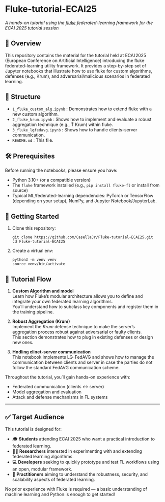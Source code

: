 # Fluke-tutorial-ECAI25
*A hands-on tutorial using the [fluke](https://github.com/makgyver/fluke) federated-learning framework for the ECAI 2025 tutorial session*

## 🎯 Overview  
This repository contains the material for the tutorial held at ECAI 2025 (European Conference on Artificial Intelligence) introducing the fluke federated-learning utility framework. It provides a step-by-step set of Jupyter notebooks that illustrate how to use fluke for custom algorithms, defenses (e.g., Krum), and adversarial/malicious scenarios in federated learning.

## 📂 Structure  
- `1_fluke_custom_alg.ipynb` : Demonstrates how to extend fluke with a new custom algorithm.  
- `2_fluke_krum.ipynb` : Shows how to implement and evaluate a robust aggregation technique (e.g., Ť Krum) within fluke.  
- `3_fluke_lgfedavg.ipynb` : Shows how to handle clients-server communication.  
- `README.md` : This file.  

## 🛠 Prerequisites  
Before running the notebooks, please ensure you have:  
- Python 3.10+ (or a compatible version)  
- The `fluke` framework installed (e.g., `pip install fluke-fl` or install from source)  
- Typical ML/federated-learning dependencies: PyTorch or TensorFlow (depending on your setup), NumPy, and Jupyter Notebook/JupyterLab.

## 🚀 Getting Started  
1. Clone this repository:  
    ```
    git clone https://github.com/CasellaJr/Fluke-tutorial-ECAI25.git
    cd Fluke-tutorial-ECAI25
    ```
2. Create a virtual env:
    ```
    python3 -m venv venv
    source venv/bin/activate   
    ```

## 📘 Tutorial Flow

1. **Custom Algorithm and model**  
   Learn how Fluke’s modular architecture allows you to define and integrate your own federated learning algorithms.  
   You’ll understand how to subclass key components and register them in the training pipeline.

2. **Robust Aggregation (Krum)**  
   Implement the *Krum* defense technique to make the server’s aggregation process robust against adversarial or faulty clients.  
   This section demonstrates how to plug in existing defenses or design new ones.

3. **Hndling clinet-server communication**  
   This notebook implements LG-FedAVG and shows how to manage the communication between clients and server 
   in case the parties do not follow the standard FedAVG communication scheme.

Throughout the tutorial, you’ll gain hands-on experience with:
- Federated communication (clients ↔ server)
- Model aggregation and evaluation
- Attack and defense mechanisms in FL systems

---

## ✅ Target Audience

This tutorial is designed for:

- 🎓 **Students** attending ECAI 2025 who want a practical introduction to federated learning.  
- 🧑‍🔬 **Researchers** interested in experimenting with and extending federated learning algorithms.  
- 💻 **Developers** seeking to quickly prototype and test FL workflows using an open, modular framework.  
- 🧠 **Practitioners** aiming to understand the robustness, security, and scalability aspects of federated learning.

No prior experience with Fluke is required — a basic understanding of machine learning and Python is enough to get started!

